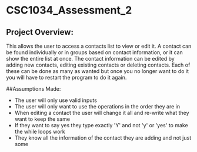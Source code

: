 # CSC1034_Assessment_2


## Project Overview:
This allows the user to access a contacts list to view or edit it.
A contact can be found individually or in groups based on contact information, or it can show the entire list at once.
The contact information can be edited by adding new contacts, editing existing contacts or deleting contacts.
Each of these can be done as many as wanted but once you no longer want to do it you will have to restart the program to do it again.

##Assumptions Made:
* The user will only use valid inputs
* The user will only want to use the operations in the order they are in 
* When editing a contact the user will change it all and re-write what they want to keep the same
* If they want to say yes they type exactly 'Y' and not 'y' or 'yes' to make the while loops work
* They know all the information of the contact they are adding and not just some